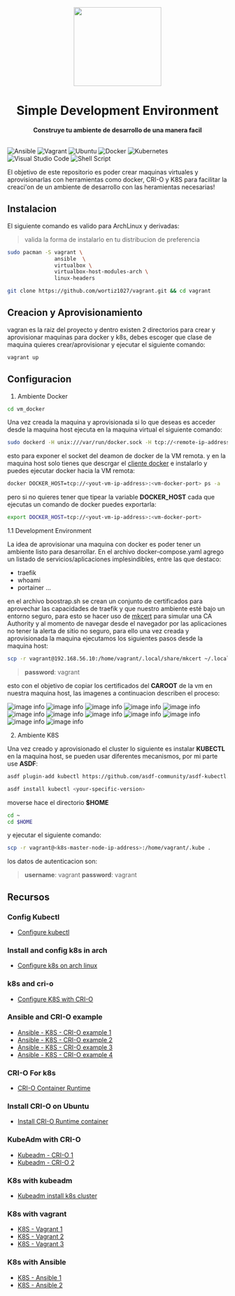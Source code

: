 <div align="center">
  <a href="https://kubernetes.io/es/">
    <img src="docs/images/container.png" width="200" height="180"/>
  </a>
</div>
<div align="center">
  <h1>Simple Development Environment</h1>
  <strong>Construye tu ambiente de desarrollo de una manera facil</strong>
</div>
<br>
<p align="center">
    
</p>

![Ansible](https://img.shields.io/badge/ansible-%231A1918.svg?style=for-the-badge&logo=ansible&logoColor=white) ![Vagrant](https://img.shields.io/badge/vagrant-%231563FF.svg?style=for-the-badge&logo=vagrant&logoColor=white) ![Ubuntu](https://img.shields.io/badge/Ubuntu-E95420?style=for-the-badge&logo=ubuntu&logoColor=white) ![Docker](https://img.shields.io/badge/docker-%230db7ed.svg?style=for-the-badge&logo=docker&logoColor=white) ![Kubernetes](https://img.shields.io/badge/kubernetes-%23326ce5.svg?style=for-the-badge&logo=kubernetes&logoColor=white) ![Visual Studio Code](https://img.shields.io/badge/Visual%20Studio%20Code-0078d7.svg?style=for-the-badge&logo=visual-studio-code&logoColor=white) ![Shell Script](https://img.shields.io/badge/shell_script-%23121011.svg?style=for-the-badge&logo=gnu-bash&logoColor=white)

El objetivo de este repositorio es poder crear maquinas virtuales y aprovisionarlas con herramientas como docker, CRI-O y K8S para facilitar la creaci'on de un ambiente de desarrollo con las heramientas necesarias!

## Instalacion

El siguiente comando es valido para ArchLinux y derivadas:

> valida la forma de instalarlo en tu distribucion de preferencia

```bash
sudo pacman -S vagrant \
               ansible  \
               virtualbox \
               virtualbox-host-modules-arch \ 
               linux-headers
```

```bash
git clone https://github.com/wortiz1027/vagrant.git && cd vagrant
```

## Creacion y Aprovisionamiento

vagran es la raiz del proyecto y dentro existen 2 directorios para crear y aprovisionar maquinas para docker y k8s, debes escoger que clase de maquina quieres crear/aprovisionar y ejecutar el siguiente comando:

```bash
vagrant up
```

## Configuracion

1. Ambiente Docker

```bash
cd vm_docker
```

Una vez creada la maquina y aprovisionada si lo que deseas es acceder desde la maquina host ejecuta en la maquina virtual el siguiente comando:

```bash
sudo dockerd -H unix:///var/run/docker.sock -H tcp://<remote-ip-address> &
```

esto para exponer el socket del deamon de docker de la VM remota. y en la maquina host solo tienes que descrgar el [cliente docker](https://docker-docs.uclv.cu/engine/install/binaries/) e instalarlo y puedes ejecutar docker hacia la VM remota:

```bash
docker DOCKER_HOST=tcp://<yout-vm-ip-address>:<vm-docker-port> ps -a
```

pero si no quieres tener que tipear la variable **DOCKER_HOST** cada que ejecutas un comando de docker puedes exportarla:

```bash
export DOCKER_HOST=tcp://<yout-vm-ip-address>:<vm-docker-port>
```
1.1 Development Environment

La idea de aprovisionar una maquina con docker es poder tener un ambiente listo para desarrollar. En el archivo docker-compose.yaml agrego un listado de servicios/aplicaciones implesindibles, entre las que destaco:

- traefik
- whoami
- portainer
...

en el archivo boostrap.sh se crean un conjunto de certificados para aprovechar las capacidades de traefik y que nuestro ambiente esté bajo un entorno seguro, para esto se hacer uso de [mkcert](https://github.com/FiloSottile/mkcert) para simular una CA Authority y al momento de navegar desde el navegador por las aplicaciones no tener la alerta de sitio no seguro, para ello una vez creada y aprovisionada la maquina ejecutamos los siguientes pasos desde la maquina host:

```bash
scp -r vagrant@192.168.56.10:/home/vagrant/.local/share/mkcert ~/.local/share/
```

> **password**: vagrant

esto con el objetivo de copiar los certificados del **CAROOT** de la vm en nuestra maquina host, las imagenes a continuacion describen el proceso:

![image info](./docs/images/config0.png)
![image info](./docs/images/config1.png)
![image info](./docs/images/config2.png)
![image info](./docs/images/config3.png)
![image info](./docs/images/config4.png)
![image info](./docs/images/config5.png)
![image info](./docs/images/config6.png)
![image info](./docs/images/config7.png)
![image info](./docs/images/config8.png)
![image info](./docs/images/config10.png)
![image info](./docs/images/config11.png)
![image info](./docs/images/config12.png)

2. Ambiente K8S

Una vez creado y aprovisionado el cluster lo siguiente es instalar **KUBECTL** en la maquina host, se pueden usar diferentes mecanismos, por mi parte use **ASDF**:

```bash
asdf plugin-add kubectl https://github.com/asdf-community/asdf-kubectl.git
```

```bash
asdf install kubectl <your-specific-version>
```

moverse hace el directorio **$HOME**

```bash
cd ~ 
cd $HOME
```

y ejecutar el siguiente comando:

```bash
scp -r vagrant@<k8s-master-node-ip-address>:/home/vagrant/.kube .
```

los datos de autenticacion son:

> **username**: vagrant
> **password**: vagrant

## Recursos
### Config Kubectl
- [Configure kubectl](https://medium.com/@rajkumar.rajaratnam/configure-local-kubectl-to-access-remote-kubernetes-cluster-ee78feff2d6d)

### Install and config k8s in arch
- [Configure k8s on arch linux](https://dnaeon.github.io/install-and-configure-k8s-on-arch-linux/)

### k8s and cri-o
- [Configure K8S with CRI-O](https://kubevirt.io/2019/KubeVirt_k8s_crio_from_scratch.html)

### Ansible and CRI-O example
- [Ansible - K8S - CRI-O example 1](https://github.com/jouros/Crio-cri-Ansible/blob/main/master-playbook-2.yml)
- [Ansible - K8S - CRI-O example 2](https://github.com/ssorato/ansible-k8s-cri-o/blob/master/main.yml)
- [Ansible - K8S - CRI-O example 3](https://github.com/cri-o/cri-o-ansible/blob/master/cri-o.yml)
- [Ansible - K8S - CRI-O example 4](https://github.com/cri-o/cri-o-ansible)

### CRI-O For k8s
- [CRI-O Container Runtime](https://medium.com/nerd-for-tech/using-cri-o-as-container-runtime-for-kubernetes-b8ddf8326d38)

### Install CRI-O on Ubuntu
- [Install CRI-O Runtime container](https://www.linuxbuzz.com/install-crio-container-runtime-on-ubuntu/)

### KubeAdm with CRI-O
- [Kubeadm - CRI-O 1](https://projectatomic.io/blog/2017/06/using-kubeadm-with-cri-o/)
- [Kubeadm - CRI-O 2](https://earthly.dev/blog/deploy-kubernetes-cri-o-container-runtime/)

### K8s with kubeadm
- [Kubeadm install k8s cluster](https://admantium.medium.com/kubernetes-with-kubeadm-cluster-installation-from-scratch-810adc1b0a64)

### K8s with vagrant
- [K8S - Vagrant 1](https://kubernetes.io/blog/2019/03/15/kubernetes-setup-using-ansible-and-vagrant/)
- [K8S - Vagrant 2](https://github.com/lvthillo/vagrant-ansible-kubernetes/blob/master/Vagrantfile)
- [K8S - Vagrant 3](https://github.com/patrickdlee/vagrant-examples/blob/master/example6/Vagrantfile)

### K8s with Ansible
- [K8S - Ansible 1](https://medium.com/@venkataramarao.n/kubernetes-setup-using-ansible-script-8dd6607745f6)
- [K8S - Ansible 2](https://www.checkmateq.com/blog/ansible-kubernetes)

